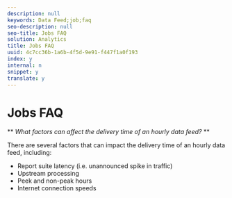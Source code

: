 ```yaml
---
description: null
keywords: Data Feed;job;faq
seo-description: null
seo-title: Jobs FAQ
solution: Analytics
title: Jobs FAQ
uuid: 4c7cc36b-1a6b-4f5d-9e91-f447f1a0f193
index: y
internal: n
snippet: y
translate: y
---
```


# Jobs FAQ

** *What factors can affect the delivery time of an hourly data feed?* ** 

There are several factors that can impact the delivery time of an hourly data feed, including: 

* Report suite latency (i.e. unannounced spike in traffic)
* Upstream processing
* Peek and non-peak hours
* Internet connection speeds
